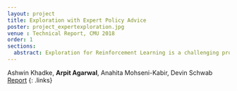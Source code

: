 ```yaml
---
layout: project
title: Exploration with Expert Policy Advice
poster: project_expertexploration.jpg
venue : Technical Report, CMU 2018
order: 1
sections:
  abstract: Exploration for Reinforcement Learning is a challenging problem. Random exploration is often highly inefficient and in sparse reward environments may completely fail. In this work, we developed a novel method which incorporates ex- pert advice for exploration in sparse reward environments. In our formulation, the agent has access to a set of expert policies and learns to bias its exploration based on the ex- perts’ suggested actions. By incorporating expert suggestions the agent is able to quickly learn a policy to reach rewarding states. Our method can mix and match experts’ advice during an episode to reach goal states. Moreover, our formulation does not restrict the agent to any policy set. This allows us to aim for a globally optimal solution. In our experiments, we show that using expert advice indeed leads to faster explo- ration in challenging grid-world environments.
---
```

Ashwin Khadke, **Arpit Agarwal**, Anahita Mohseni-Kabir, Devin Schwab  
[Report](https://www.ri.cmu.edu/wp-content/uploads/2019/10/Exploration_with_Expert_Policy_Advice_ICAPS.pdf)
{: .links} 